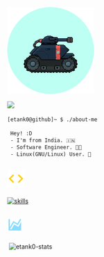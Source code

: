 
<img src="https://github.com/etank0/etank0/blob/main/circle-gif.gif" height=200 width=200 alt="etank0-gif">

![](https://komarev.com/ghpvc/?username=etank0&label=Visits&style=flat&color=273c52)
<br>

```
[etank0@github]~ $ ./about-me

 Hey! :D
 - I'm from India. 🇮🇳
 - Software Engineer. 👨‍💻
 - Linux(GNU/Linux) User. 🐧
```

## <img src="https://github.com/etank0/etank0/blob/main/images/code-tags.svg" alt="skills" width ="40"> 
<p align="left">
<a href="https://skillicons.dev">
    <img src="https://skillicons.dev/icons?i=bash,neovim,vscode,haskell,rust,python,cpp,javascript,typescript,react,nodejs,express,flask,mongodb,postgres,mysql&perline=8"  height="70" alt="skills">
</a>
</p>

## <img src="https://github.com/etank0/etank0/blob/main/images/chart-areaspline.svg" alt="charts" width ="35"> 
<p>&nbsp;<img align="center" src="https://github-readme-stats.vercel.app/api?username=etank0&show_icons=true&locale=en&theme=github_dark_dimmed" alt="etank0-stats" /></p>
